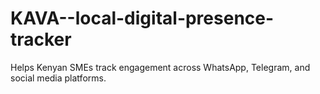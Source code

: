 # KAVA--local-digital-presence-tracker
Helps Kenyan SMEs track engagement across WhatsApp, Telegram, and social media platforms.
